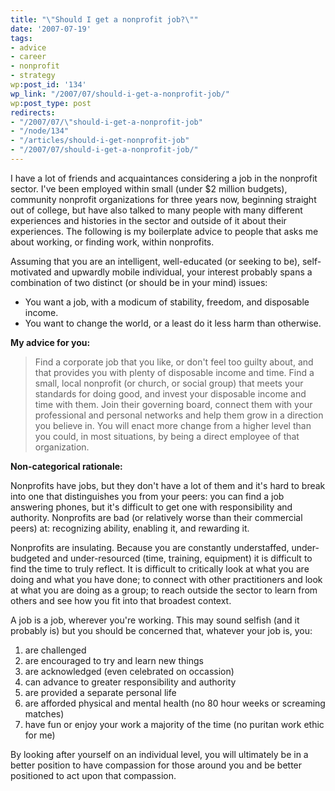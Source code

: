 ```yaml
---
title: "\"Should I get a nonprofit job?\""
date: '2007-07-19'
tags:
- advice
- career
- nonprofit
- strategy
wp:post_id: '134'
wp_link: "/2007/07/should-i-get-a-nonprofit-job/"
wp:post_type: post
redirects:
- "/2007/07/\"should-i-get-a-nonprofit-job"
- "/node/134"
- "/articles/should-i-get-nonprofit-job"
- "/2007/07/should-i-get-a-nonprofit-job/"
---
```


I have a lot of friends and acquaintances considering a job in the nonprofit sector. I've been employed within small (under $2 million budgets), community nonprofit organizations for three years now, beginning straight out of college, but have also talked to many people with many different experiences and histories in the sector and outside of it about their experiences. The following is my boilerplate advice to people that asks me about working, or finding work, within nonprofits.

Assuming that you are an intelligent, well-educated (or seeking to be), self-motivated and upwardly mobile individual, your interest probably spans a combination of two distinct (or should be in your mind) issues:

- You want a job, with a modicum of stability, freedom, and disposable income.
- You want to change the world, or a least do it less harm than otherwise.

**My advice for you:**

>

> Find a corporate job that you like, or don't feel too guilty about, and that provides you with plenty of disposable income and time. Find a small, local nonprofit (or church, or social group) that meets your standards for doing good, and invest your disposable income and time with them. Join their governing board, connect them with your professional and personal networks and help them grow in a direction you believe in. You will enact more change from a higher level than you could, in most situations, by being a direct employee of that organization.

**Non-categorical rationale:**

Nonprofits have jobs, but they don't have a lot of them and it's hard to break into one that distinguishes you from your peers: you can find a job answering phones, but it's difficult to get one with responsibility and authority. Nonprofits are bad (or relatively worse than their commercial peers) at: recognizing ability, enabling it, and rewarding it.

Nonprofits are insulating. Because you are constantly understaffed, under-budgeted and under-resourced (time, training, equipment) it is difficult to find the time to truly reflect. It is difficult to critically look at what you are doing and what you have done; to connect with other practitioners and look at what you are doing as a group; to reach outside the sector to learn from others and see how you fit into that broadest context.

A job is a job, wherever you're working. This may sound selfish (and it probably is) but you should be concerned that, whatever your job is, you:

1. are challenged
2. are encouraged to try and learn new things
3. are acknowledged (even celebrated on occassion)
4. can advance to greater responsibility and authority
5. are provided a separate personal life
6. are afforded physical and mental health (no 80 hour weeks or screaming matches)
7. have fun or enjoy your work a majority of the time (no puritan work ethic for me)

By looking after yourself on an individual level, you will ultimately be in a better position to have compassion for those around you and be better positioned to act upon that compassion.
